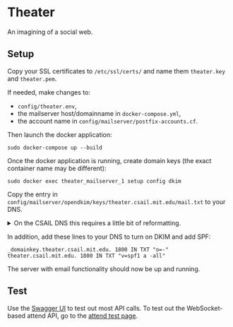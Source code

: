 # Theater

An imagining of a social web.

## Setup

Copy your SSL certificates to ```/etc/ssl/certs/``` and name them ```theater.key``` and ```theater.pem```.

If needed, make changes to:
- ```config/theater.env```,
- the mailserver host/domainname in ```docker-compose.yml```,
- the account name in ```config/mailserver/postfix-accounts.cf```.

Then launch the docker application:

    sudo docker-compose up --build

Once the docker application is running, create domain keys (the exact container name may be different):

    sudo docker exec theater_mailserver_1 setup config dkim

Copy the entry in ```config/mailserver/opendkim/keys/theater.csail.mit.edu/mail.txt``` to your DNS.

<details>
  <summary>On the CSAIL DNS this requires a little bit of reformatting.</summary>

  To get things to work on the CSAIL DNS, split the ```mail.txt``` public key up into segments of < 256 charachters. Then concatenate them onto a single line but with quote marks and spaces between each segment. Like this:

  ```mail._domainkey.theater.csail.mit.edu. 1800 IN TXT "v=DKIM1; h=sha256; k=rsa; p=" "MIICIjANBgkqhkiG9w0BAQEFAAOCAg8AMIICCgKCAgEAyF0CezaT4xRn8OcZZh3SPYiVatL3nDYtflxh7RkJzfJgIarYKszK4rVlXLESECYW7uTlUXsXGUq85Q2N79oBa6+R35Bq+siY/AHc8i3WfOoEG6BUFlK19EpFLv0xwxl+HGbsSIv7TLG0zCgzyXsxiS5bH29SiL" "6yLlejzHJr50DYNEB/EdpsPSap1a4Rkp8K6xKQ0stYo63jxSLA4re7GxaLAurva5gGzJxhKdA7cZJurqNT8j1NJ+NfkOmzkzT9nI/SdDcV5zLW3XflFQ8NAwmco4SB02Bc0j5N23YtYeD5SLb+qCgW/Mnsrirv/NxjgNXQ+z57TMjKUUV3NS6IyctWKL/s1Uqv7VVbHUND" "nNf+ssGD8KzUU0feLO33MZIiCCreFOFafvgqQYtMcN3sC7ovG29vYmXPoHXgLKyXqOkbCEEU2fB+fXja/eGGszFeFwCM4lv16twcCQ/BLwve9ncRZ3xG50HDxD+jYXtVaublPUplAdCYs22/ddm1aOszdfTeSUG+6OpjHr94kjIyiZsKUwxztwuEXlP0v6YcDeUHawupPU" "hwB2dm6AZwyzxPw5LdF/J2MquWMxajXcaMJMaWP8V7cWhIXmOe9O908swPOyeEW/NKp3CEmpaVpNp3HC35CVbtQUIOjDh+Kmyd/uDUVnfiKI3GZsMjoeutr+MCAwEAAQ=="
  ```
</details>

In addition, add these lines to your DNS to turn on DKIM and add SPF:

    _domainkey.theater.csail.mit.edu. 1800 IN TXT "o=-"
    theater.csail.mit.edu. 1800 IN TXT "v=spf1 a -all"

The server with email functionality should now be up and running.

## Test

Use the [Swagger UI](https://theater.csail.mit.edu/docs) to test out most API calls.
To test out the WebSocket-based attend API, go to the [attend test page](https://theater.csail.mit.edu/attend.html).

